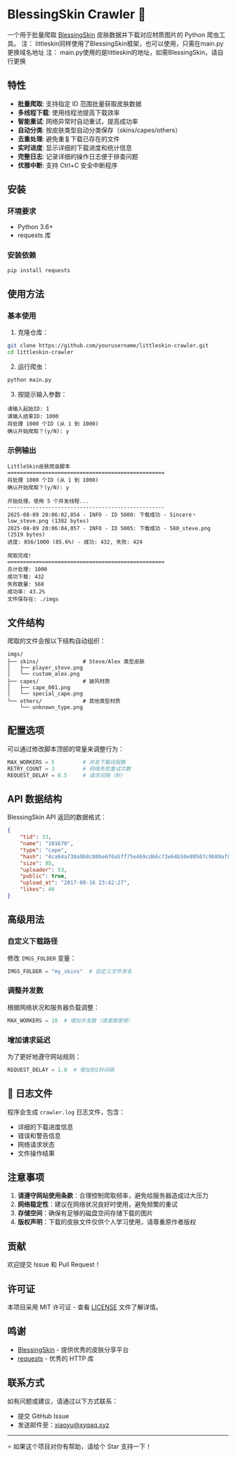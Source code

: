 # BlessingSkin Crawler 🎨

一个用于批量爬取 [BlessingSkin](https://skin.prinzeugen.net/) 皮肤数据并下载对应材质图片的 Python 爬虫工具。
注： littleskin同样使用了BlessingSkin框架，也可以使用，只需在main.py更换域名地址
注： main.py使用的是littleskin的地址，如需BlessingSkin，请自行更换

## 特性

- **批量爬取**: 支持指定 ID 范围批量获取皮肤数据
- **多线程下载**: 使用线程池提高下载效率
- **智能重试**: 网络异常时自动重试，提高成功率
- **自动分类**: 按皮肤类型自动分类保存（skins/capes/others）
- **去重处理**: 避免重复下载已存在的文件
- **实时进度**: 显示详细的下载进度和统计信息
- **完整日志**: 记录详细的操作日志便于排查问题
- **优雅中断**: 支持 Ctrl+C 安全中断程序

##  安装

### 环境要求

- Python 3.6+
- requests 库

### 安装依赖

```bash
pip install requests
```

## 使用方法

### 基本使用

1. 克隆仓库：
```bash
git clone https://github.com/yourusername/littleskin-crawler.git
cd littleskin-crawler
```

2. 运行爬虫：
```bash
python main.py
```

3. 按提示输入参数：
```
请输入起始ID: 1
请输入结束ID: 1000
将处理 1000 个ID (从 1 到 1000)
确认开始爬取？(y/N): y
```

### 示例输出

```
LittleSkin皮肤爬虫脚本
==================================================
将处理 1000 个ID (从 1 到 1000)
确认开始爬取？(y/N): y

开始处理，使用 5 个并发线程...
--------------------------------------------------
2025-08-09 20:06:02,854 - INFO - ID 5000: 下载成功 - Sincere丶low_steve.png (1382 bytes)
2025-08-09 20:06:04,057 - INFO - ID 5005: 下载成功 - 580_steve.png (2519 bytes)
进度: 856/1000 (85.6%) - 成功: 432, 失败: 424

爬取完成!
==================================================
总计处理: 1000
成功下载: 432
失败数量: 568
成功率: 43.2%
文件保存在: ./imgs
```

## 文件结构

爬取的文件会按以下结构自动组织：

```
imgs/
├── skins/              # Steve/Alex 类型皮肤
│   ├── player_steve.png
│   └── custom_alex.png
├── capes/              # 披风材质
│   ├── cape_001.png
│   └── special_cape.png
└── others/             # 其他类型材质
    └── unknown_type.png
```

##  配置选项

可以通过修改脚本顶部的常量来调整行为：

```python
MAX_WORKERS = 5         # 并发下载线程数
RETRY_COUNT = 3         # 网络失败重试次数
REQUEST_DELAY = 0.5     # 请求间隔（秒）
```

## API 数据结构

BlessingSkin API 返回的数据格式：

```json
{
    "tid": 33,
    "name": "101670",
    "type": "cape",
    "hash": "4ca94a738a9b8c08be6f0a5ff75e469cd66c73e64b50e80507c9b89af8bcce37",
    "size": 95,
    "uploader": 53,
    "public": true,
    "upload_at": "2017-08-16 23:42:27",
    "likes": 46
}
```

## 高级用法

### 自定义下载路径

修改 `IMGS_FOLDER` 变量：

```python
IMGS_FOLDER = "my_skins"  # 自定义文件夹名
```

### 调整并发数

根据网络状况和服务器负载调整：

```python
MAX_WORKERS = 10  # 增加并发数（请谨慎使用）
```

### 增加请求延迟

为了更好地遵守网站规则：

```python
REQUEST_DELAY = 1.0  # 增加到1秒间隔
```

## 📝 日志文件

程序会生成 `crawler.log` 日志文件，包含：

- 详细的下载进度信息
- 错误和警告信息
- 网络请求状态
- 文件操作结果

##  注意事项

1. **请遵守网站使用条款**：合理控制爬取频率，避免给服务器造成过大压力
2. **网络稳定性**：建议在网络状况良好时使用，避免频繁的重试
3. **存储空间**：确保有足够的磁盘空间存储下载的图片
4. **版权声明**：下载的皮肤文件仅供个人学习使用，请尊重原作者版权

## 贡献

欢迎提交 Issue 和 Pull Request！

## 许可证

本项目采用 MIT 许可证 - 查看 [LICENSE](LICENSE) 文件了解详情。

## 鸣谢

- [BlessingSkin](https://skin.prinzeugen.net/) - 提供优秀的皮肤分享平台
- [requests](https://docs.python-requests.org/) - 优秀的 HTTP 库

## 联系方式

如有问题或建议，请通过以下方式联系：

- 提交 GitHub Issue
- 发送邮件至：xiaoyu@xyqaq.xyz
---

⭐ 如果这个项目对你有帮助，请给个 Star 支持一下！
